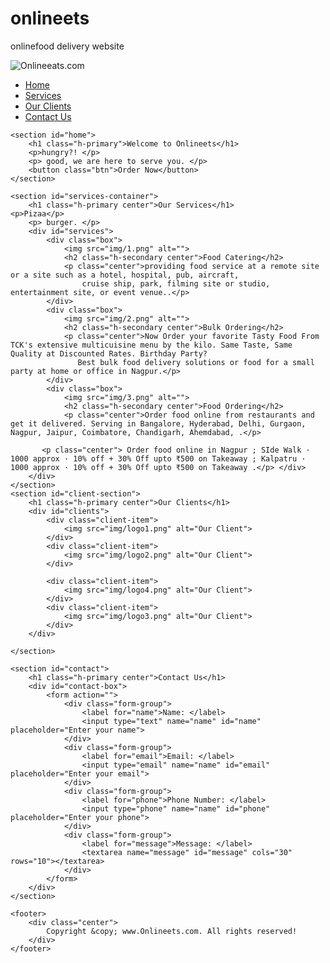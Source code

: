 # onlineets
onlinefood delivery website
<!DOCTYPE html>
<html lang="en">

<head>
    <meta charset="UTF-8">
    <meta name="viewport" content="width=device-width, initial-scale=1.0">
    <meta http-equiv="X-UA-Compatible" content="ie=edge">
    <title>Best Online Food Delivery Service in India | Onlineeats.com</title>
    <link rel="stylesheet" href="css/style.css">
    <link rel="stylesheet" media="screen and (max-width: 1170px)" href="css/phone.css">
    <link href="https://fonts.googleapis.com/css?family=Baloo+Bhai|Bree+Serif&display=swap" rel="stylesheet">
</head>

<body>
    <nav id="navbar">
        <div id="logo">
            <img src="logo.png" alt="Onlineeats.com">
        </div>
        <ul>
            <li class="item"><a href="#home">Home</a></li>
            <li class="item"><a href="#services-container">Services</a></li>
            <li class="item"><a href="#client-section">Our Clients</a></li>
            <li class="item"><a href="#contact">Contact Us</a></li>
        </ul>
    </nav>

    <section id="home">
        <h1 class="h-primary">Welcome to Onlineets</h1>
        <p>hungry?! </p>
        <p> good, we are here to serve you. </p>
        <button class="btn">Order Now</button>
    </section>

    <section id="services-container">
        <h1 class="h-primary center">Our Services</h1>
    <p>Pizaa</p>
        <p> burger. </p>
        <div id="services">
            <div class="box">
                <img src="img/1.png" alt="">
                <h2 class="h-secondary center">Food Catering</h2>
                <p class="center">providing food service at a remote site or a site such as a hotel, hospital, pub, aircraft,
                    cruise ship, park, filming site or studio, entertainment site, or event venue..</p>
            </div>
            <div class="box">
                <img src="img/2.png" alt="">
                <h2 class="h-secondary center">Bulk Ordering</h2>
                <p class="center">Now Order your favorite Tasty Food From TCK's extensive multicuisine menu by the kilo. Same Taste, Same Quality at Discounted Rates. Birthday Party?
                   Best bulk food delivery solutions or food for a small party at home or office in Nagpur.</p>
            </div>
            <div class="box">
                <img src="img/3.png" alt="">
                <h2 class="h-secondary center">Food Ordering</h2>
                <p class="center">Order food online from restaurants and get it delivered. Serving in Bangalore, Hyderabad, Delhi, Gurgaon, Nagpur, Jaipur, Coimbatore, Chandigarh, Ahemdabad, .</p>

           <p class="center"> Order food online in Nagpur ; SIde Walk · 1000 approx · 10% off + 30% Off upto ₹500 on Takeaway ; Kalpatru · 1000 approx · 10% off + 30% Off upto ₹500 on Takeaway .</p> </div>
        </div>
    </section>
    <section id="client-section">
        <h1 class="h-primary center">Our Clients</h1>
        <div id="clients">
            <div class="client-item">
                <img src="img/logo1.png" alt="Our Client">
            </div>
            <div class="client-item">
                <img src="img/logo2.png" alt="Our Client">
            </div>
          
            <div class="client-item">
                <img src="img/logo4.png" alt="Our Client">
            </div>
            <div class="client-item">
                <img src="img/logo3.png" alt="Our Client">
            </div>
        </div>

    </section>

    <section id="contact">
        <h1 class="h-primary center">Contact Us</h1>
        <div id="contact-box">
            <form action="">
                <div class="form-group">
                    <label for="name">Name: </label>
                    <input type="text" name="name" id="name" placeholder="Enter your name">
                </div>
                <div class="form-group">
                    <label for="email">Email: </label>
                    <input type="email" name="name" id="email" placeholder="Enter your email">
                </div>
                <div class="form-group">
                    <label for="phone">Phone Number: </label>
                    <input type="phone" name="name" id="phone" placeholder="Enter your phone">
                </div>
                <div class="form-group">
                    <label for="message">Message: </label>
                    <textarea name="message" id="message" cols="30" rows="10"></textarea>
                </div>
            </form>
        </div>
    </section>

    <footer>
        <div class="center">
            Copyright &copy; www.Onlineets.com. All rights reserved!
        </div>
    </footer>
</body>

</html>
